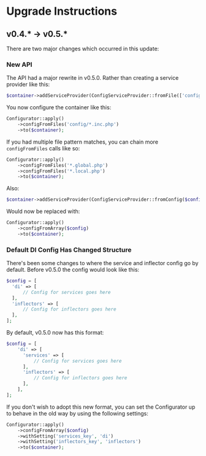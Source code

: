 # Upgrade Instructions

## v0.4.\* -> v0.5.\*

There are two major changes which occurred in this update:

### New API

The API had a major rewrite in v0.5.0. Rather than creating a service provider
like this:

```php
$container->addServiceProvider(ConfigServiceProvider::fromFile(['config.php']);
```

You now configure the container like this:

```php
Configurator::apply()
    ->configFromFiles('config/*.inc.php')
    ->to($container);
```

If you had multiple file pattern matches, you can chain more `configFromFiles`
calls like so:

```php
Configurator::apply()
    ->configFromFiles('*.global.php')
    ->configFromFiles('*.local.php')
    ->to($container);
```

Also:

```php
$container->addServiceProvider(ConfigServiceProvider::fromConfig($config);
```

Would now be replaced with:

```php
Configurator::apply()
    ->configFromArray($config)
    ->to($container);
```

### Default DI Config Has Changed Structure

There's been some changes to where the service and inflector config go by
default. Before v0.5.0 the config would look like this:

```php
$config = [
  'di' => [
      // Config for services goes here
  ],
  'inflectors' => [
      // Config for inflectors goes here
  ],
];
```

By default, v0.5.0 now has this format:

```php
$config = [
    'di' => [
      'services' => [
          // Config for services goes here
      ],
      'inflectors' => [
          // Config for inflectors goes here
      ],
    ],
];
```

If you don't wish to adopt this new format, you can set the Configurator up to
behave in the old way by using the following settings:

```php
Configurator::apply()
    ->configFromArray($config)
    ->withSetting('services_key', 'di')
    ->withSetting('inflectors_key', 'inflectors')
    ->to($container);
```
